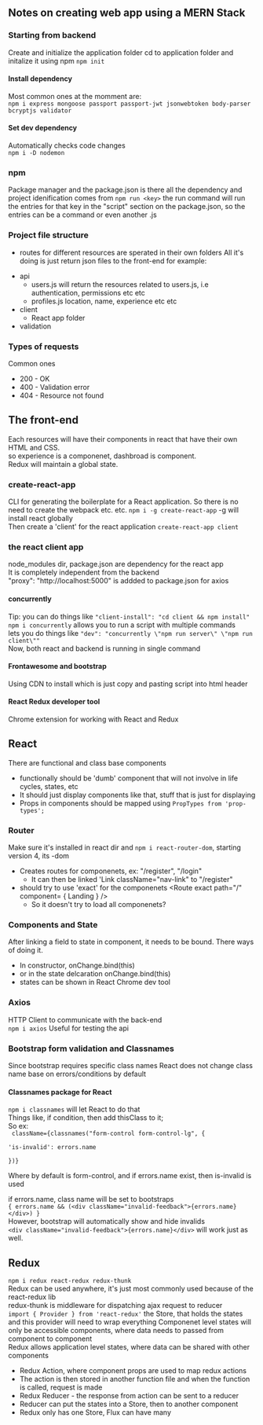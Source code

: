 ## Notes on creating web app using a MERN Stack

### Starting from backend
Create and initialize the application folder
cd to application folder and initalize it using npm
``npm init``

#### Install dependency
Most common ones at the momment are:  
``npm i express mongoose passport passport-jwt jsonwebtoken body-parser bcryptjs validator``


#### Set dev dependency
Automatically checks code changes  
``npm i -D nodemon``

### npm
Package manager and the package.json is there all the dependency and project idenification comes from
``npm run <key>``
the run command will run the entries for that key in the "script" section on the package.json, so the entries can be a command or even another .js

### Project file structure
* routes for different resources are sperated in their own folders
All it's doing is just return json files to the front-end
for example:  
- api  
    - users.js will return the resources related to users.js, i.e authentication, permissions etc etc  
    - profiles.js location, name, experience etc etc  
- client
    - React app folder
- validation

### Types of requests
Common ones
* 200 - OK
* 400 - Validation error
* 404 - Resource not found

## The front-end
Each resources will have their components in react that have their own HTML and CSS.   
so experience is a componenet, dashbroad is component.  
Redux will maintain a global state.

### create-react-app
CLI for generating the boilerplate for a React application. So there is no need to create the webpack etc. etc.
``npm i -g create-react-app`` -g will install react globally  
Then create a 'client' for the react application
``create-react-app client`` 
### the react client app
node_modules dir, package.json are dependency for the react app  
It is completely independent from the backend  
"proxy": "http://localhost:5000" is addded to package.json for axios

#### concurrently
Tip: you can do things like ``"client-install": "cd client && npm install"``  
``npm i concurrently`` allows you to run a script with multiple commands  
lets you do things like ``"dev": "concurrently \"npm run server\" \"npm run client\""``  
Now, both react and backend is running in single command

#### Frontawesome and bootstrap
Using CDN to install which is just copy and pasting script into html header

#### React Redux developer tool
Chrome extension for working with React and Redux

## React
There are functional and class base components  
- functionally should be 'dumb' component that will not involve in life cycles, states, etc  
 - It should just display components like that, stuff that is just for displaying
- Props in components should be mapped using ``PropTypes from 'prop-types';``

### Router
Make sure it's installed in react dir and ``npm i react-router-dom``, starting version 4, its -dom
- Creates routes for componenets, ex: "/register", "/login" 
    - It can then be linked 'Link className="nav-link" to "/register"
- should try to use 'exact' for the componenets  <Route exact path="/" component= { Landing } />
    -  So it doesn't try to load all componenets?

### Components and State
After linking a field to state in component, it needs to be bound. There ways of doing it.
- In constructor, onChange.bind(this)
- or in the state delcaration onChange.bind(this)
- states can be shown in React Chrome dev tool 


### Axios
HTTP Client to communicate with the back-end  
``npm i axios``
Useful for testing the api

### Bootstrap form validation and Classnames
Since bootstrap requires specific class names
React does not change class name base on errors/conditions by default

#### Classnames package for React
``npm i classnames`` will let React to do that  
Things like, if condition, then add thisClass to it;  
So ex:    
<code>
    className={classnames("form-control form-control-lg", {  
    'is-invalid': errors.name  
    })}  
</code>
Where by default is form-control, and if errors.name exist, then is-invalid is used  

if errors.name, class name will be set to bootstraps  
``{ errors.name && (<div className="invalid-feedback">{errors.name}</div>) }``  
However, bootstrap will automatically show and hide invalids  
``<div className="invalid-feedback">{errors.name}</div>`` will work just as well.

## Redux
``npm i redux react-redux redux-thunk``  
Redux can be used anywhere, it's just most commonly used because of the react-redux lib  
redux-thunk is middleware for dispatching ajax request to reducer  
``import { Provider } from 'react-redux'`` the Store, that holds the states and this provider will need to wrap everything
Componenet level states will only be accessible components, where data needs to passed from component to component  
Redux allows application level states, where data can be shared with other components  
- Redux Action, where component props are used to map redux actions
- The action is then stored in another function file and when the function is called, request is made
- Redux Reducer - the response from action can be sent to a reducer
- Reducer can put the states into a Store, then to another component
- Redux only has one Store, Flux can have many
